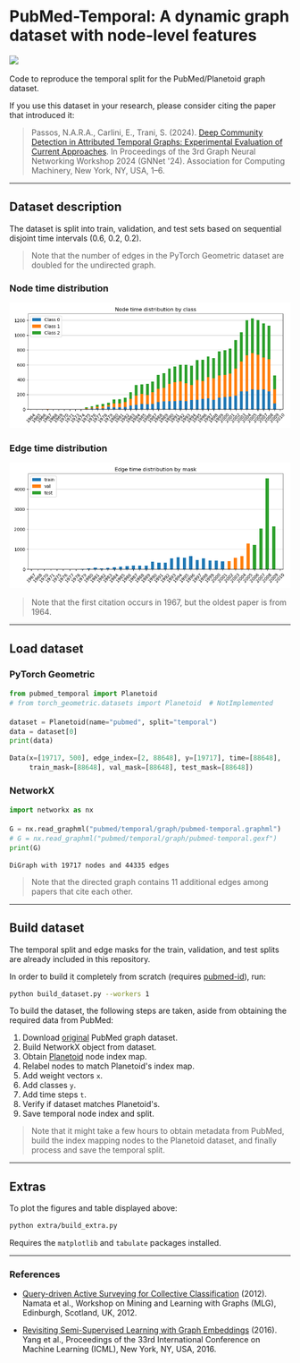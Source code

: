 # PubMed-Temporal: A dynamic graph dataset with node-level features

[![](https://zenodo.org/badge/DOI/10.5281/zenodo.13932075.svg)](https://doi.org/10.5281/zenodo.13932075)

Code to reproduce the temporal split for the PubMed/Planetoid graph dataset.

If you use this dataset in your research, please consider citing the paper that introduced it:

> Passos, N.A.R.A., Carlini, E., Trani, S. (2024). [Deep Community Detection in Attributed Temporal Graphs: Experimental Evaluation of Current Approaches](https://doi.org/10.1145/3694811.3697822). In Proceedings of the 3rd Graph Neural Networking Workshop 2024 (GNNet '24). Association for Computing Machinery, New York, NY, USA, 1–6.

___

## Dataset description

The dataset is split into train, validation, and test sets based on sequential disjoint time intervals (0.6, 0.2, 0.2).

> Note that the number of edges in the PyTorch Geometric dataset are doubled for the undirected graph.

### Node time distribution

![Node time distribution by class](extra/fig-0.png)

### Edge time distribution

![Edge time distribution by mask](extra/fig-1.png)

> Note that the first citation occurs in 1967, but the oldest paper is from 1964.

___

## Load dataset

### PyTorch Geometric

```python
from pubmed_temporal import Planetoid
# from torch_geometric.datasets import Planetoid  # NotImplemented

dataset = Planetoid(name="pubmed", split="temporal")
data = dataset[0]
print(data)
```

```python
Data(x=[19717, 500], edge_index=[2, 88648], y=[19717], time=[88648],
     train_mask=[88648], val_mask=[88648], test_mask=[88648])
```

### NetworkX

```python
import networkx as nx

G = nx.read_graphml("pubmed/temporal/graph/pubmed-temporal.graphml")
# G = nx.read_graphml("pubmed/temporal/graph/pubmed-temporal.gexf")
print(G)
```

```
DiGraph with 19717 nodes and 44335 edges
```

> Note that the directed graph contains 11 additional edges among papers that cite each other.

___

## Build dataset

The temporal split and edge masks for the train, validation, and test splits are already included in this repository.

In order to build it completely from scratch (requires [pubmed-id](https://pypi.org/project/pubmed-id)), run:

```bash
python build_dataset.py --workers 1
```

To build the dataset, the following steps are taken, aside from obtaining the required data from PubMed:

1. Download [original](https://linqs-data.soe.ucsc.edu/public/datasets/pubmed-diabetes/pubmed-diabetes.zip) PubMed graph dataset.
2. Build NetworkX object from dataset.
3. Obtain [Planetoid](https://pytorch-geometric.readthedocs.io/en/latest/generated/torch_geometric.datasets.Planetoid.html) node index map.
4. Relabel nodes to match Planetoid's index map.
5. Add weight vectors `x`.
6. Add classes `y`.
7. Add time steps `t`.
8. Verify if dataset matches Planetoid's.
9. Save temporal node index and split.

> Note that it might take a few hours to obtain metadata from PubMed, build the index mapping nodes to the Planetoid dataset, and finally process and save the temporal split.

___

## Extras

To plot the figures and table displayed above:

```bash
python extra/build_extra.py
```

Requires the `matplotlib` and `tabulate` packages installed.

___

### References

* [Query-driven Active Surveying for Collective Classification](https://people.cs.vt.edu/~bhuang/papers/namata-mlg12.pdf) (2012). Namata et al., Workshop on Mining and Learning with Graphs (MLG), Edinburgh, Scotland, UK, 2012.

* [Revisiting Semi-Supervised Learning with Graph Embeddings](https://arxiv.org/abs/1603.08861) (2016). Yang et al., Proceedings of the 33rd International Conference on Machine Learning (ICML), New York, NY, USA, 2016.